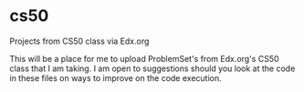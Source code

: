 # cs50
Projects from CS50 class via Edx.org

This will be a place for me to upload ProblemSet's from Edx.org's CS50 class that I am taking.  I am open to suggestions should you look at the code in these files on ways
to improve on the code execution.
